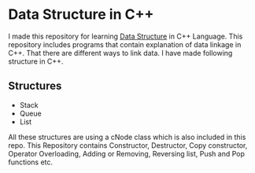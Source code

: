 # Data Structure in C++
I made this repository for learning [Data Structure](https://en.wikipedia.org/wiki/Data_structure) in C++ Language. This repository includes programs that contain explanation of data linkage in C++. That there are different ways to link data.
I have made following structure in C++.
## Structures
* Stack
* Queue
* List  

All these structures are using a cNode class which is also included in this repo. This Repository contains Constructor, Destructor, Copy constructor, Operator Overloading, Adding or Removing, Reversing list, Push and Pop functions etc. 

